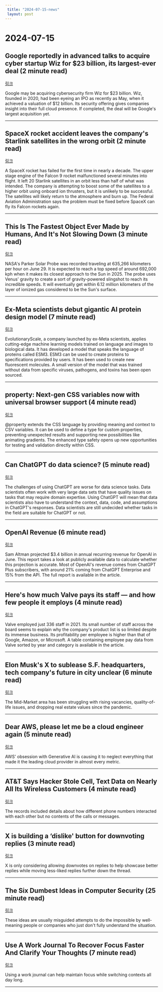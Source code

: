 ```yaml
---
 title: "2024-07-15-news"
 layout: post
---
```

<h1>2024-07-15</h1><h2>Google reportedly in advanced talks to acquire cyber startup Wiz for $23 billion, its largest-ever deal (2 minute read)</h2><p><a href="https://www.cnbc.com/2024/07/14/google-wiz-cybersecurity-deal-largest-ever.html?utm_source=tldrnewsletter">링크</a>  </p><p>Google may be acquiring cybersecurity firm Wiz for $23 billion. Wiz, founded in 2020, had been eyeing an IPO as recently as May, when it achieved a valuation of $12 billion. Its security offering gives companies insight into their full cloud presence. If completed, the deal will be Google's largest acquisition yet. </p><hr /><h2>SpaceX rocket accident leaves the company's Starlink satellites in the wrong orbit (2 minute read)</h2><p><a href="https://www.npr.org/2024/07/13/nx-s1-5038517/spacex-rocket-accident-starlink-satellites-orbit?utm_source=tldrnewsletter">링크</a>  </p><p>A SpaceX rocket has failed for the first time in nearly a decade. The upper stage engine of the Falcon 9 rocket malfunctioned several minutes into flight. It left 20 Starlink satellites in an orbit less than half of what was intended. The company is attempting to boost some of the satellites to a higher orbit using onboard ion thrusters, but it is unlikely to be successful. The satellites will likely return to the atmosphere and burn up. The Federal Aviation Administration says the problem must be fixed before SpaceX can fly its Falcon rockets again. </p><hr /><h2>This Is The Fastest Object Ever Made by Humans, And It's Not Slowing Down (3 minute read)</h2><p><a href="https://www.sciencealert.com/this-is-the-fastest-object-ever-made-by-humans-and-its-not-slowing-down?utm_source=tldrnewsletter">링크</a>  </p><p>NASA's Parker Solar Probe was recorded traveling at 635,266 kilometers per hour on June 29. It is expected to reach a top speed of around 692,000 kph when it makes its closest approach to the Sun in 2025. The probe uses Venus' gravity to create a sort of gravity-powered slingshot to reach its incredible speeds. It will eventually get within 6.12 million kilometers of the layer of ionized gas considered to be the Sun's surface. </p><hr /><h2>Ex-Meta scientists debut gigantic AI protein design model (7 minute read)</h2><p><a href="https://www.nature.com/articles/d41586-024-02214-x?utm_source=tldrnewsletter">링크</a>  </p><p>EvolutionaryScale, a company launched by ex-Meta scientists, applies cutting-edge machine learning models trained on language and images to biological data. It has developed a model that speaks the language of proteins called ESM3. ESM3 can be used to create proteins to specifications provided by users. It has been used to create new fluorescent molecules. A small version of the model that was trained without data from specific viruses, pathogens, and toxins has been open sourced. </p><hr /><h2>property: Next-gen CSS variables now with universal browser support (4 minute read)</h2><p><a href="https://web.dev/blog/at-property-baseline?utm_source=tldrnewsletter">링크</a>  </p><p>@property extends the CSS language by providing meaning and context to CSV variables. It can be used to define a type for custom properties, preventing unexpected results and supporting new possibilities like animating gradients. The enhanced type safety opens up new opportunities for testing and validation directly within CSS. </p><hr /><h2>Can ChatGPT do data science? (5 minute read)</h2><p><a href="https://austinhenley.com/blog/chatgptdatascience.html?utm_source=tldrnewsletter">링크</a>  </p><p>The challenges of using ChatGPT are worse for data science tasks. Data scientists often work with very large data sets that have quality issues on tasks that may require domain expertise. Using ChatGPT will mean that data scientists also have to understand the context, data, code, and assumptions in ChatGPT's responses. Data scientists are still undecided whether tasks in the field are suitable for ChatGPT or not. </p><hr /><h2>OpenAI Revenue (6 minute read)</h2><p><a href="https://futuresearch.ai/openai-revenue-report?utm_source=tldrnewsletter">링크</a>  </p><p>Sam Altman projected $3.4 billion in annual recurring revenue for OpenAI in June. This report takes a look at publicly available data to calculate whether this projection is accurate. Most of OpenAI's revenue comes from ChatGPT Plus subscribers, with around 21% coming from ChatGPT Enterprise and 15% from the API. The full report is available in the article. </p><hr /><h2>Here's how much Valve pays its staff — and how few people it employs (4 minute read)</h2><p><a href="https://www.theverge.com/2024/7/13/24197477/valve-employs-few-hundred-people-payroll-redacted?utm_source=tldrnewsletter">링크</a>  </p><p>Valve employed just 336 staff in 2021. Its small number of staff across the board seems to explain why the company's product list is so limited despite its immense business. Its profitability per employee is higher than that of Google, Amazon, or Microsoft. A table containing employee pay data from Valve sorted by year and category is available in the article. </p><hr /><h2>Elon Musk's X to sublease S.F. headquarters, tech company's future in city unclear (6 minute read)</h2><p><a href="https://www.sfchronicle.com/realestate/article/elon-musk-x-sublease-s-f-headquarters-19568418.php?utm_source=tldrnewsletter">링크</a>  </p><p>The Mid-Market area has been struggling with rising vacancies, quality-of-life issues, and dropping real estate values since the pandemic. </p><hr /><h2>Dear AWS, please let me be a cloud engineer again (5 minute read)</h2><p><a href="https://lucvandonkersgoed.com/2024/07/13/dear-aws-please-let-me-be-a-cloud-engineer-again/?utm_source=tldrnewsletter">링크</a>  </p><p>AWS' obsession with Generative AI is causing it to neglect everything that made it the leading cloud provider in almost every metric. </p><hr /><h2>AT&amp;T Says Hacker Stole Cell, Text Data on Nearly All Its Wireless Customers (4 minute read)</h2><p><a href="https://www.wsj.com/business/telecom/at-t-says-hacker-stole-data-on-nearly-all-its-wireless-customers-32d6969d?st=7sck5o2mk2uqs81&amp;reflink=desktopwebshare_permalink&amp;utm_source=tldrnewsletter">링크</a>  </p><p>The records included details about how different phone numbers interacted with each other but no contents of the calls or messages. </p><hr /><h2>X is building a ‘dislike' button for downvoting replies (3 minute read)</h2><p><a href="https://techcrunch.com/2024/07/11/x-is-building-a-dislike-button-for-downvoting-replies/?utm_source=tldrnewsletter">링크</a>  </p><p>X is only considering allowing downvotes on replies to help showcase better replies while moving less-liked replies further down the thread. </p><hr /><h2>The Six Dumbest Ideas in Computer Security (25 minute read)</h2><p><a href="https://www.ranum.com/security/computer_security/editorials/dumb/?utm_source=tldrnewsletter">링크</a>  </p><p>These ideas are usually misguided attempts to do the impossible by well-meaning people or companies who just don't fully understand the situation. </p><hr /><h2>Use A Work Journal To Recover Focus Faster And Clarify Your Thoughts (7 minute read)</h2><p><a href="https://fev.al/posts/work-journal/?utm_source=tldrnewsletter">링크</a>  </p><p>Using a work journal can help maintain focus while switching contexts all day long. </p><hr />